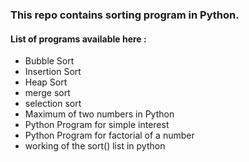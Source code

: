 ### This repo contains sorting program in Python.
#### List of programs available here :
 - Bubble Sort
 - Insertion Sort
 - Heap Sort
 - merge sort
 - selection sort
 - Maximum of two numbers in Python
 - Python Program for simple interest
 - Python Program for factorial of a number
 - working of the sort() list in python
 
